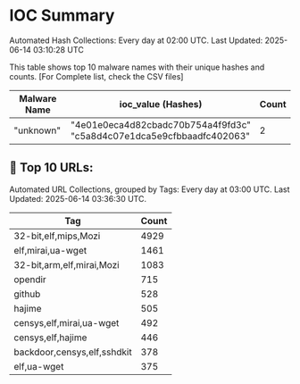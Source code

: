 # IOC Summary

Automated Hash Collections: Every day at 02:00 UTC. Last Updated: 2025-06-14 03:10:28 UTC

This table shows top 10 malware names with their unique hashes and counts. [For Complete list, check the CSV files]

| Malware Name | ioc_value (Hashes) | Count |
|--------------|--------------------|-------|
|  "unknown" |  "4e01e0eca4d82cbadc70b754a4f9fd3c"<br> "c5a8d4c07e1dca5e9cfbbaadfc402063" | 2 |

<!-- url_summary_start -->
## 🔗 Top 10 URLs:

Automated URL Collections, grouped by Tags: Every day at 03:00 UTC. Last Updated: 2025-06-14 03:36:30 UTC.

| Tag | Count |
|-----|-------|
| 32-bit,elf,mips,Mozi | 4929 |
| elf,mirai,ua-wget | 1461 |
| 32-bit,arm,elf,mirai,Mozi | 1083 |
| opendir | 715 |
| github | 528 |
| hajime | 505 |
| censys,elf,mirai,ua-wget | 492 |
| censys,elf,hajime | 446 |
| backdoor,censys,elf,sshdkit | 378 |
| elf,ua-wget | 375 |
<!-- url_summary_end -->
